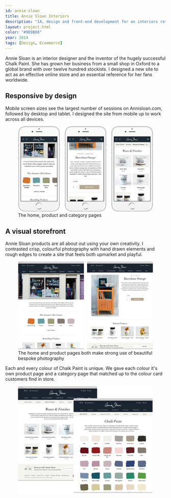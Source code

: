 ```yaml
---
id: annie-sloan
title: Annie Sloan Interiors
description: "IA, design and front-end development for an interiors retailer and inventor of Chalk Paint&reg;"
layout: project.html
color: "#9D9B88"
year: 2014
tags: [Design, Ecommerce]
---
```


Annie Sloan is an interior designer and the inventor of the hugely successful Chalk Paint. She has grown her business from a small shop in Oxford to a global brand with over twelve hundred stockists. I designed a new site to act as an effective online store and an essential reference for her fans worldwide.

## Responsive by design

Mobile screen sizes see the largest number of sessions on Annisloan.com, followed by desktop and tablet. I designed the site from mobile up to work across all devices.

<figure class="figure figure--wide">
  <img src="screens/spread.jpg" srcset="screens/spread@2x.jpg 2x" alt="Mobile screenshots">
  <figcaption>The home, product and category pages</figcation>
</figure>

## A visual storefront

Annie Sloan products are all about out using your own creativity. I contrasted crisp, colourful photography with hand drawn elements and rough edges to create a site that feels both upmarket and playful.

<figure class="figure figure--wide">
  <img
    src="screens/spread-home.png"
    srcset="screens/spread-home@2x.png 2x"
    alt="Home page"
  >
	<figcaption>The home and product pages both make strong use of beautiful bespoke photography</figcaption>
</figure>

Each and every colour of Chalk Paint is unique. We gave each colour it's own product page and a category page that matched up to the colour card customers find in store.

<figure class="figure figure--wide">
  <img src="screens/spread-products.png" srcset="screens/spread-products@2x.png 2x" alt="Product listings">
</figure>
